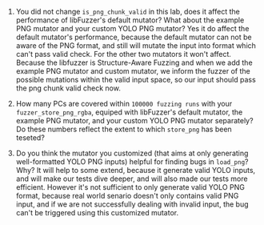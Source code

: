 1. You did not change `is_png_chunk_valid` in this lab, does it affect the performance of libFuzzer's default mutator? What about the example PNG mutator and your custom YOLO PNG mutator?
Yes it do affect the default mutator's performance, because the default mutator can not be aware of the PNG format, and still will mutate the input into format which can't pass valid check. 
For the other two mutators it won't affect. Because the libfuzzer is Structure-Aware Fuzzing and when we add the example PNG mutator and custom mutator, we inform the fuzzer of the possible mutations within the valid input space, so our input should pass the png chunk valid check now.

2. How many PCs are covered within `100000 fuzzing runs` with your `fuzzer_store_png_rgba`, equiped with libFuzzer's default mutator, the example PNG mutator, and your custom YOLO PNG mutator separately? Do these numbers reflect the extent to which `store_png` has been teseted?


3. Do you think the mutator you customized (that aims at only generating well-formatted YOLO PNG inputs) helpful for finding bugs in `load_png`? Why?
It will help to some extend, because it generate valid YOLO inputs, and will make our tests dive deeper, and will also made our tests more efficient.
However it's not sufficient to only generate valid YOLO PNG format, because real world senario doesn't only contains valid PNG input, and if we are not successfully dealing with invalid input, the bug can't be triggered using this customized mutator.